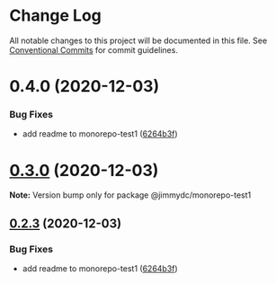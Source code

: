 # Change Log

All notable changes to this project will be documented in this file.
See [Conventional Commits](https://conventionalcommits.org) for commit guidelines.

# 0.4.0 (2020-12-03)


### Bug Fixes

* add readme to monorepo-test1 ([6264b3f](http://bitbucket.org/lividturkey/lerna-example/commits/6264b3f75a0bda1f4c3f74688a8fd2bbe2a8a6d4))





# [0.3.0](https://github.com/Jimmydalecleveland/lerna-example/compare/v0.2.3...v0.3.0) (2020-12-03)

**Note:** Version bump only for package @jimmydc/monorepo-test1





## [0.2.3](https://github.com/Jimmydalecleveland/lerna-example/compare/v0.2.2...v0.2.3) (2020-12-03)


### Bug Fixes

* add readme to monorepo-test1 ([6264b3f](https://github.com/Jimmydalecleveland/lerna-example/commit/6264b3f75a0bda1f4c3f74688a8fd2bbe2a8a6d4))
